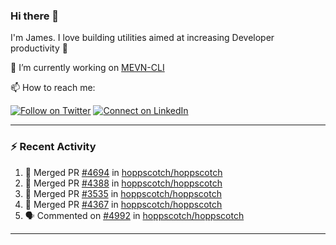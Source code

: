 ### Hi there 👋

I'm James. I love building utilities aimed at increasing Developer productivity :raised_hands: 

🔭 I’m currently working on [MEVN-CLI](https://github.com/madlabsinc/mevn-cli)

📫 How to reach me:

[![Follow on Twitter](https://img.shields.io/badge/--twitter?label=Twitter&logo=Twitter&style=social)](https://twitter.com/james_madhacks) [![Connect on LinkedIn](https://img.shields.io/badge/--linkedin?label=LinkedIn&logo=LinkedIn&style=social)](https://www.linkedin.com/in/jamesgeorge007)

---

### :zap: Recent Activity

<!--START_SECTION:activity-->
1. 🎉 Merged PR [#4694](https://github.com/hoppscotch/hoppscotch/pull/4694) in [hoppscotch/hoppscotch](https://github.com/hoppscotch/hoppscotch)
2. 🎉 Merged PR [#4388](https://github.com/hoppscotch/hoppscotch/pull/4388) in [hoppscotch/hoppscotch](https://github.com/hoppscotch/hoppscotch)
3. 🎉 Merged PR [#3535](https://github.com/hoppscotch/hoppscotch/pull/3535) in [hoppscotch/hoppscotch](https://github.com/hoppscotch/hoppscotch)
4. 🎉 Merged PR [#4367](https://github.com/hoppscotch/hoppscotch/pull/4367) in [hoppscotch/hoppscotch](https://github.com/hoppscotch/hoppscotch)
5. 🗣 Commented on [#4992](https://github.com/hoppscotch/hoppscotch/pull/4992#issuecomment-2805669825) in [hoppscotch/hoppscotch](https://github.com/hoppscotch/hoppscotch)
<!--END_SECTION:activity-->

---

<!--
**jamesgeorge007/jamesgeorge007** is a ✨ _special_ ✨ repository because its `README.md` (this file) appears on your GitHub profile.

Here are some ideas to get you started:

- 🌱 I’m currently learning ...
- 👯 I’m looking to collaborate on ...
- 🤔 I’m looking for help with ...
- 💬 Ask me about ...
- 😄 Pronouns: ...
- ⚡ Fun fact: ...
-->
